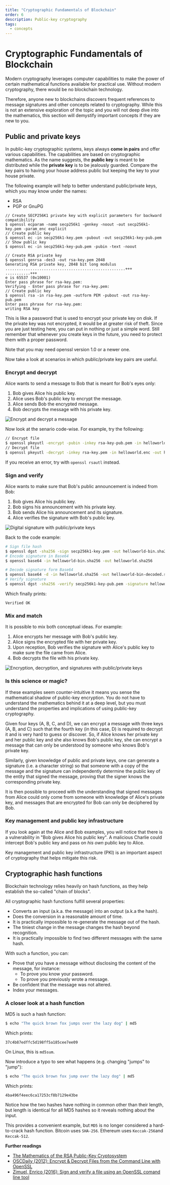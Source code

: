 ```yaml
---
title: "Cryptographic Fundamentals of Blockchain"
order: 6
description: Public-key cryptography
tags: 
  - concepts
---
```


# Cryptographic Fundamentals of Blockchain

Modern cryptography leverages computer capabilities to make the power of certain mathematical functions available for practical use. Without modern cryptography, there would be no blockchain technology.

Therefore, anyone new to blockchains discovers frequent references to message signatures and other concepts related to cryptography. While this is not an extensive exploration of the topic and you will not deep dive into the mathematics, this section will demystify important concepts if they are new to you.

## Public and private keys

In public-key cryptographic systems, keys always **come in pairs** and offer various capabilities. The capabilities are based on cryptographic mathematics. As the name suggests, the **public key** is meant to be distributed while the **private key** is to be jealously guarded. Compare the key pairs to having your house address public but keeping the key to your house private.

The following example will help to better understand public/private keys, which you may know under the names:

* RSA
* PGP or GnuPG

```
// Create SECP256K1 private key with explicit parameters for backward compatibility
$ openssl ecparam -name secp256k1 -genkey -noout -out secp256k1-key.pem -param_enc explicit
// Create public key
$ openssl ec -in secp256k1-key.pem -pubout -out secp256k1-key-pub.pem
// Show public key
$ openssl ec -in secp256k1-key-pub.pem -pubin -text -noout

// Create RSA private key
$ openssl genrsa -des3 -out rsa-key.pem 2048
Generating RSA private key, 2048 bit long modulus
.....................................................+++
...........+++
e is 65537 (0x10001)
Enter pass phrase for rsa-key.pem:
Verifying - Enter pass phrase for rsa-key.pem:
// Create public key
$ openssl rsa -in rsa-key.pem -outform PEM -pubout -out rsa-key-pub.pem
Enter pass phrase for rsa-key.pem:
writing RSA key
```

This is like a password that is used to encrypt your private key on disk. If the private key was not encrypted, it would be at greater risk of theft. Since you are just testing here, you can put in nothing or just a simple word. Still remember that whenever you create keys in the future, you need to protect them with a proper password.

<HighlightBox type="tip">

Note that you may need openssl version 1.0 or a newer one.

</HighlightBox>

Now take a look at scenarios in which public/private key pairs are useful.

### Encrypt and decrypt

Alice wants to send a message to Bob that is meant for Bob's eyes only:

1. Bob gives Alice his public key.
2. Alice uses Bob's public key to encrypt the message.
3. Alice sends Bob the encrypted message.
4. Bob decrypts the message with his private key.

![Encrypt and decrypt a message](/academy/0.0-B9lab-Blockchains/images/00_11_rsa_keys_v1.png)

Now look at the senario code-wise. For example, try the following:

```sh
// Encrypt file
$ openssl pkeyutl -encrypt -pubin -inkey rsa-key-pub.pem -in helloworld.txt -out helloworld.enc
// Decrypt file
$ openssl pkeyutl -decrypt -inkey rsa-key.pem -in helloworld.enc -out helloworld2.txt
```

<HighlightBox type="tip">

If you receive an error, try with `openssl rsautl` instead.

</HighlightBox>

### Sign and verify

Alice wants to make sure that Bob's public announcement is indeed from Bob:

1. Bob gives Alice his public key.
2. Bob signs his announcement with his private key.
3. Bob sends Alice his announcement and its signature.
4. Alice verifies the signature with Bob's public key.

![Digital signature with public/private keys](/academy/0.0-B9lab-Blockchains/images/00_12_digital_signature_keys_v2.png)

Back to the code example:

```sh
# Sign file hash
$ openssl dgst -sha256 -sign secp256k1-key.pem -out helloworld-bin.sha256 helloworld.txt
# Encode signature in Base64
$ openssl base64 -in helloworld-bin.sha256 -out helloworld.sha256

# Decode signature form Base64
$ openssl base64 -d -in helloworld.sha256 -out helloworld-bin-decoded.sha256
# Verify signature
$ openssl dgst -sha256 -verify secp256k1-key-pub.pem -signature helloworld-bin-decoded.sha256 helloworld.txt
```

Which finally prints:

```
Verified OK
```

### Mix and match

It is possible to mix both conceptual ideas. For example:

1. Alice encrypts her message with Bob's public key.
2. Alice signs the encrypted file with her private key.
3. Upon reception, Bob verifies the signature with Alice's public key to make sure the file came from Alice.
4. Bob decrypts the file with his private key.

![Encryption, decryption, and signatures with public/private keys](/academy/0.0-B9lab-Blockchains/images/00_13_mix_n_match_keys_v3.png)

### Is this science or magic?

If these examples seem counter-intuitive it means you sense the mathematical shadow of public-key encryption. You do not have to understand the mathematics behind it at a deep level, but you must understand the properties and implications of using public-key cryptography.

Given four keys (A, B, C, and D), we can encrypt a message with three keys (A, B, and C) such that the fourth key (in this case, D) is required to decrypt it and is very hard to guess or discover. So, if Alice knows her private key and her public key and she also knows Bob's public key, she can encrypt a message that can only be understood by someone who knows Bob's private key.

Similarly, given knowledge of public and private keys, one can generate a signature (i.e. a character string) so that someone with a copy of the message and the signature can independently determine the public key of the entity that signed the message, proving that the signer knows the corresponding private key.

It is then possible to proceed with the understanding that signed messages from Alice could only come from someone with knowledge of Alice's private key, and messages that are encrypted for Bob can only be deciphered by Bob.

### Key management and public key infrastructure

If you look again at the Alice and Bob examples, you will notice that there is a vulnerability in "Bob gives Alice his public key". A malicious Charlie could intercept Bob's public key and pass on _his own_ public key to Alice.

Key management and public key infrastructure (PKI) is an important aspect of cryptography that helps mitigate this risk.

## Cryptographic hash functions

Blockchain technology relies heavily on hash functions, as they help establish the so-called "chain of blocks".

All cryptographic hash functions fulfill several properties:

* Converts an input (a.k.a. the message) into an output (a.k.a the hash).
* Does the conversion in a reasonable amount of time.
* It is practically impossible to re-generate the message out of the hash.
* The tiniest change in the message changes the hash beyond recognition.
* It is practically impossible to find two different messages with the same hash.

With such a function, you can:

* Prove that you have a message without disclosing the content of the message, for instance:
    * To prove you know your password.
    * To prove you previously wrote a message.
* Be confident that the message was not altered.
* Index your messages.

### A closer look at a hash function

MD5 is such a hash function:

```sh
$ echo "The quick brown fox jumps over the lazy dog" | md5
```

Which prints:

```
37c4b87edffc5d198ff5a185cee7ee09
```

On Linux, this is `md5sum`.

Now introduce a typo to see what happens (e.g. changing "jumps" to "jump"):

```sh
$ echo "The quick brown fox jump over the lazy dog" | md5
```

Which prints:

```
4ba496f4eec6ca17253cf8b7129e43be
```

Notice how the two hashes have nothing in common other than their length, but length is identical for all MD5 hashes so it reveals nothing about the input.

<HighlightBox type="info">

This provides a convenient example, but `MD5` is no longer considered a hard-to-crack hash function. Bitcoin uses `SHA-256`. Ethereum uses `Keccak-256`and `Keccak-512`.

</HighlightBox>

<HighlightBox type="reading">

**Further readings**

* [The Mathematics of the RSA Public-Key Cryptosystem](https://www.nku.edu/~christensen/the%20mathematics%20of%20the%20RSA%20cryptosystem.pdf)
* [OSCDaily (2012): Encrypt & Decrypt Files from the Command Line with OpenSSL](http://osxdaily.com/2012/01/30/encrypt-and-decrypt-files-with-openssl/)
* [Zimuel, Enrico (2016): Sign and verify a file using an OpenSSL comand line tool](https://gist.github.com/ezimuel/3cb601853db6ebc4ee49)

</HighlightBox>
